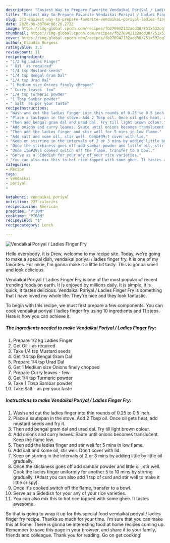 ```yaml
---
description: "Easiest Way to Prepare Favorite Vendaikai Poriyal / Ladies Finger Fry"
title: "Easiest Way to Prepare Favorite Vendaikai Poriyal / Ladies Finger Fry"
slug: 373-easiest-way-to-prepare-favorite-vendaikai-poriyal-ladies-finger-fry
date: 2020-06-30T04:08:26.272Z
image: https://img-global.cpcdn.com/recipes/fb276942132add38/751x532cq70/vendaikai-poriyal-ladies-finger-fry-recipe-main-photo.jpg
thumbnail: https://img-global.cpcdn.com/recipes/fb276942132add38/751x532cq70/vendaikai-poriyal-ladies-finger-fry-recipe-main-photo.jpg
cover: https://img-global.cpcdn.com/recipes/fb276942132add38/751x532cq70/vendaikai-poriyal-ladies-finger-fry-recipe-main-photo.jpg
author: Claudia Burgess
ratingvalue: 3.1
reviewcount: 11
recipeingredient:
- "1/2 kg Ladies Finger"
- " Oil  as required"
- "1/4 tsp Mustard seeds"
- "1/4 tsp Bengal Gram Dal"
- "1/4 tsp Urad Dal"
- "1 Medium size Onions finely chopped"
- " Curry leaves  few"
- "1/4 tsp Turmeric powder"
- "1 Tbsp Sambar powder"
- " Salt  as per your taste"
recipeinstructions:
- "Wash and cut the ladies finger into thin rounds of 0.25 to 0.5 inch."
- "Place a sautepan in the stove. Add 2 Tbsp oil. Once oil gets heat, add mustard seeds and fry it."
- "Then add bengal gram dal and urad dal. Fry till light brown colour."
- "Add onions and curry leaves. Saute until onions becomes translucent. Keep the flame low."
- "Then add the ladies finger and stir well for 5 mins in low flame."
- "Add salt and some oil, stir well. Don&#39;t cover with lid."
- "Keep on stirring in the intervals of 2 or 3 mins by adding little by little oil gradually."
- "Once the stickiness goes off add sambar powder and little oil, stir well. Cook the ladies finger uniformly for another 5 to 10 mins by stirring gradually. (Atlast you can also add 1 tsp of curd and stir well to make it little crispy)."
- "Once it&#39;s cooked switch off the flame, transfer to a bowl."
- "Serve as a Sidedish for your any of your rice varieties."
- "You can also mix this to hot rice topped with some ghee. It tastes awesome."
categories:
- Recipe
tags:
- vendaikai
- poriyal
- 

katakunci: vendaikai poriyal  
nutrition: 227 calories
recipecuisine: American
preptime: "PT30M"
cooktime: "PT60M"
recipeyield: "1"
recipecategory: Lunch

---
```



![Vendaikai Poriyal / Ladies Finger Fry](https://img-global.cpcdn.com/recipes/fb276942132add38/751x532cq70/vendaikai-poriyal-ladies-finger-fry-recipe-main-photo.jpg)

Hello everybody, it is Drew, welcome to my recipe site. Today, we're going to make a special dish, vendaikai poriyal / ladies finger fry. It is one of my favorites. For mine, I'm gonna make it a little bit tasty. This is gonna smell and look delicious.

Vendaikai Poriyal / Ladies Finger Fry is one of the most popular of recent trending foods on earth. It is enjoyed by millions daily. It is simple, it is quick, it tastes delicious. Vendaikai Poriyal / Ladies Finger Fry is something that I have loved my whole life. They're nice and they look fantastic.




To begin with this recipe, we must first prepare a few components. You can cook vendaikai poriyal / ladies finger fry using 10 ingredients and 11 steps. Here is how you can achieve it.

<!--inarticleads1-->

##### The ingredients needed to make Vendaikai Poriyal / Ladies Finger Fry:

1. Prepare 1/2 kg Ladies Finger
1. Get  Oil - as required
1. Take 1/4 tsp Mustard seeds
1. Get 1/4 tsp Bengal Gram Dal
1. Prepare 1/4 tsp Urad Dal
1. Get 1 Medium size Onions finely chopped
1. Prepare  Curry leaves - few
1. Get 1/4 tsp Turmeric powder
1. Take 1 Tbsp Sambar powder
1. Take  Salt - as per your taste




<!--inarticleads2-->

##### Instructions to make Vendaikai Poriyal / Ladies Finger Fry:

1. Wash and cut the ladies finger into thin rounds of 0.25 to 0.5 inch.
1. Place a sautepan in the stove. Add 2 Tbsp oil. Once oil gets heat, add mustard seeds and fry it.
1. Then add bengal gram dal and urad dal. Fry till light brown colour.
1. Add onions and curry leaves. Saute until onions becomes translucent. Keep the flame low.
1. Then add the ladies finger and stir well for 5 mins in low flame.
1. Add salt and some oil, stir well. Don&#39;t cover with lid.
1. Keep on stirring in the intervals of 2 or 3 mins by adding little by little oil gradually.
1. Once the stickiness goes off add sambar powder and little oil, stir well. Cook the ladies finger uniformly for another 5 to 10 mins by stirring gradually. (Atlast you can also add 1 tsp of curd and stir well to make it little crispy).
1. Once it&#39;s cooked switch off the flame, transfer to a bowl.
1. Serve as a Sidedish for your any of your rice varieties.
1. You can also mix this to hot rice topped with some ghee. It tastes awesome.




So that is going to wrap it up for this special food vendaikai poriyal / ladies finger fry recipe. Thanks so much for your time. I'm sure that you can make this at home. There is gonna be interesting food at home recipes coming up. Remember to save this page in your browser, and share it to your family, friends and colleague. Thank you for reading. Go on get cooking!
